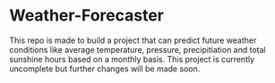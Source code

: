 # Weather-Forecaster
This repo is made to build a project that can predict future weather conditions like average temperature, pressure, precipitiation and total sunshine hours based on a monthly basis.
This project is currently uncomplete but further changes will be made soon.
